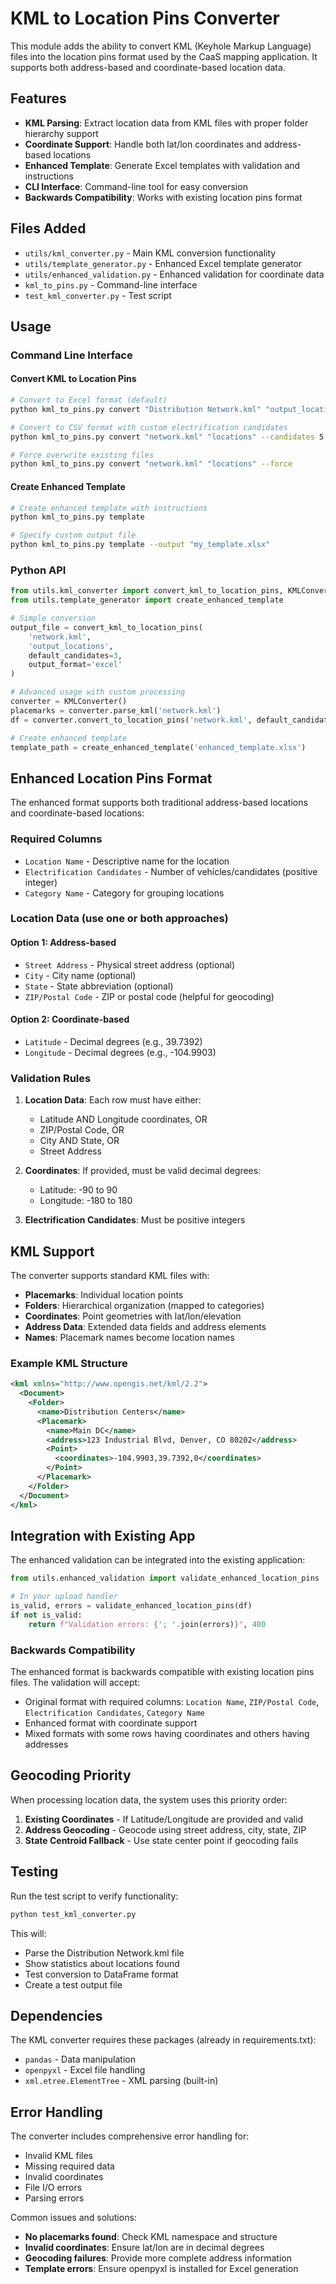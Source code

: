 # KML to Location Pins Converter

This module adds the ability to convert KML (Keyhole Markup Language) files into the location pins format used by the CaaS mapping application. It supports both address-based and coordinate-based location data.

## Features

- **KML Parsing**: Extract location data from KML files with proper folder hierarchy support
- **Coordinate Support**: Handle both lat/lon coordinates and address-based locations  
- **Enhanced Template**: Generate Excel templates with validation and instructions
- **CLI Interface**: Command-line tool for easy conversion
- **Backwards Compatibility**: Works with existing location pins format

## Files Added

- `utils/kml_converter.py` - Main KML conversion functionality
- `utils/template_generator.py` - Enhanced Excel template generator
- `utils/enhanced_validation.py` - Enhanced validation for coordinate data
- `kml_to_pins.py` - Command-line interface
- `test_kml_converter.py` - Test script

## Usage

### Command Line Interface

#### Convert KML to Location Pins

```bash
# Convert to Excel format (default)
python kml_to_pins.py convert "Distribution Network.kml" "output_locations"

# Convert to CSV format with custom electrification candidates
python kml_to_pins.py convert "network.kml" "locations" --candidates 5 --format csv

# Force overwrite existing files
python kml_to_pins.py convert "network.kml" "locations" --force
```

#### Create Enhanced Template

```bash
# Create enhanced template with instructions
python kml_to_pins.py template

# Specify custom output file
python kml_to_pins.py template --output "my_template.xlsx"
```

### Python API

```python
from utils.kml_converter import convert_kml_to_location_pins, KMLConverter
from utils.template_generator import create_enhanced_template

# Simple conversion
output_file = convert_kml_to_location_pins(
    'network.kml', 
    'output_locations', 
    default_candidates=3, 
    output_format='excel'
)

# Advanced usage with custom processing
converter = KMLConverter()
placemarks = converter.parse_kml('network.kml')
df = converter.convert_to_location_pins('network.kml', default_candidates=2)

# Create enhanced template
template_path = create_enhanced_template('enhanced_template.xlsx')
```

## Enhanced Location Pins Format

The enhanced format supports both traditional address-based locations and coordinate-based locations:

### Required Columns
- `Location Name` - Descriptive name for the location
- `Electrification Candidates` - Number of vehicles/candidates (positive integer)
- `Category Name` - Category for grouping locations

### Location Data (use one or both approaches)

#### Option 1: Address-based
- `Street Address` - Physical street address (optional)
- `City` - City name (optional)  
- `State` - State abbreviation (optional)
- `ZIP/Postal Code` - ZIP or postal code (helpful for geocoding)

#### Option 2: Coordinate-based
- `Latitude` - Decimal degrees (e.g., 39.7392)
- `Longitude` - Decimal degrees (e.g., -104.9903)

### Validation Rules

1. **Location Data**: Each row must have either:
   - Latitude AND Longitude coordinates, OR
   - ZIP/Postal Code, OR
   - City AND State, OR  
   - Street Address

2. **Coordinates**: If provided, must be valid decimal degrees:
   - Latitude: -90 to 90
   - Longitude: -180 to 180

3. **Electrification Candidates**: Must be positive integers

## KML Support

The converter supports standard KML files with:

- **Placemarks**: Individual location points
- **Folders**: Hierarchical organization (mapped to categories)
- **Coordinates**: Point geometries with lat/lon/elevation
- **Address Data**: Extended data fields and address elements
- **Names**: Placemark names become location names

### Example KML Structure

```xml
<kml xmlns="http://www.opengis.net/kml/2.2">
  <Document>
    <Folder>
      <name>Distribution Centers</name>
      <Placemark>
        <name>Main DC</name>
        <address>123 Industrial Blvd, Denver, CO 80202</address>
        <Point>
          <coordinates>-104.9903,39.7392,0</coordinates>
        </Point>
      </Placemark>
    </Folder>
  </Document>
</kml>
```

## Integration with Existing App

The enhanced validation can be integrated into the existing application:

```python
from utils.enhanced_validation import validate_enhanced_location_pins

# In your upload handler
is_valid, errors = validate_enhanced_location_pins(df)
if not is_valid:
    return f"Validation errors: {'; '.join(errors)}", 400
```

### Backwards Compatibility

The enhanced format is backwards compatible with existing location pins files. The validation will accept:

- Original format with required columns: `Location Name`, `ZIP/Postal Code`, `Electrification Candidates`, `Category Name`
- Enhanced format with coordinate support
- Mixed formats with some rows having coordinates and others having addresses

## Geocoding Priority

When processing location data, the system uses this priority order:

1. **Existing Coordinates** - If Latitude/Longitude are provided and valid
2. **Address Geocoding** - Geocode using street address, city, state, ZIP
3. **State Centroid Fallback** - Use state center point if geocoding fails

## Testing

Run the test script to verify functionality:

```bash
python test_kml_converter.py
```

This will:
- Parse the Distribution Network.kml file
- Show statistics about locations found
- Test conversion to DataFrame format
- Create a test output file

## Dependencies

The KML converter requires these packages (already in requirements.txt):
- `pandas` - Data manipulation
- `openpyxl` - Excel file handling
- `xml.etree.ElementTree` - XML parsing (built-in)

## Error Handling

The converter includes comprehensive error handling for:
- Invalid KML files
- Missing required data
- Invalid coordinates
- File I/O errors
- Parsing errors

Common issues and solutions:
- **No placemarks found**: Check KML namespace and structure
- **Invalid coordinates**: Ensure lat/lon are in decimal degrees
- **Geocoding failures**: Provide more complete address information
- **Template errors**: Ensure openpyxl is installed for Excel generation
